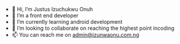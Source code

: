 - 👋 Hi, I’m Justus Izuchukwu Onuh
- 👀 I’m a front end developer
- 🌱 I’m currently learning android development 
- 💞️ I’m looking to collaborate on reaching the highest point incoding
- 📫 You can reach me on admin@izunwaonu.com.ng

<!---
izunwaonu/izunwaonu is a ✨ special ✨ repository because its `README.md` (this file) appears on your GitHub profile.
You can click the Preview link to take a look at your changes.
--->
